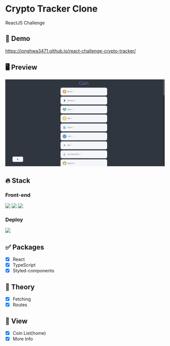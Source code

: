 # Crypto Tracker Clone
ReactJS Challenge

## 🔗 Demo
https://jonghwa3471.github.io/react-challenge-crypto-tracker/

## 🖥 Preview
<img src="preview-crypto-clone.png"/>

## 🔥 Stack

### Front-end

<img height='25' src="https://img.shields.io/badge/React-61DAFB?style=flat-square&logo=React&logoColor=white"/> <img height='25' src="https://img.shields.io/badge/TypeScript-3178C6?style=flat-square&logo=TypeScript&logoColor=white"/> <img height='25' src="https://img.shields.io/badge/styled-components-DB7093?style=flat-square&logo=styled-components CSS&logoColor=white"/>

### Deploy

<img height="25" src="https://img.shields.io/badge/Github-181717?style=flat-square&logo=Github&logoColor=white" />

## ✅ Packages

- [x] React
- [x] TypeScript
- [x] Styled-components

## 📖 Theory

- [x] Fetching
- [x] Routes

## 📱 View

- [x] Coin List(home)
- [x] More Info
